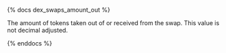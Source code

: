 {% docs dex_swaps_amount_out %}

The amount of tokens taken out of or received from the swap. This value is not decimal adjusted. 

{% enddocs %}